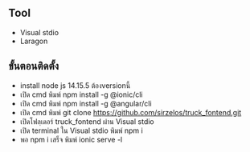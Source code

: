 ## Tool
* Visual stdio
* Laragon

## ขั้นตอนติดตั้ง
* install node js 14.15.5 ต้องversionนี้
* เปิด cmd พิมพ์ npm install -g @ionic/cli  
* เปิด cmd พิมพ์ npm install -g @angular/cli
* เปิด cmd พิมพ์ git clone https://github.com/sirzelos/truck_fontend.git
* เปิดโฟลฺเดอร์ truck_fontend ผ่าน Visual stdio 
* เปิด terminal ใน Visual stdio พิมพ์ npm i
* พอ npm i เสร็จ พิมพ์ ionic serve -l
